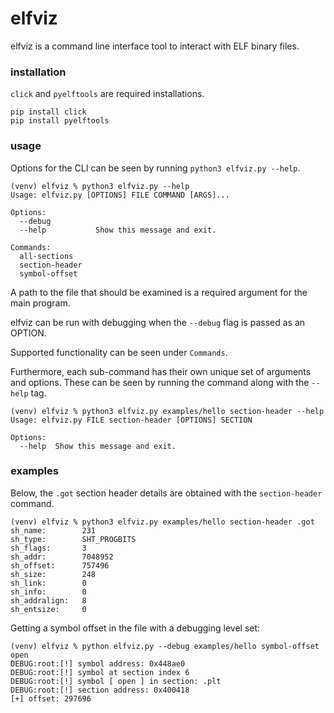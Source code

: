 # elfviz

elfviz is a command line interface tool to interact with ELF 
binary files.  

### installation

`click` and `pyelftools` are required installations.  

```
pip install click
pip install pyelftools
```

### usage

Options for the CLI can be seen by running `python3 elfviz.py --help`.  

```
(venv) elfviz % python3 elfviz.py --help
Usage: elfviz.py [OPTIONS] FILE COMMAND [ARGS]...

Options:
  --debug 
  --help           Show this message and exit.

Commands:
  all-sections
  section-header
  symbol-offset

```

A path to the file that should be examined is a required argument
for the main program.  

elfviz can be run with debugging when the `--debug` flag is passed as an OPTION.

Supported functionality can be seen under `Commands`. 

Furthermore, each sub-command has their own unique set of arguments and options.
These can be seen by running the command along with the `--help` tag.  

```
(venv) elfviz % python3 elfviz.py examples/hello section-header --help
Usage: elfviz.py FILE section-header [OPTIONS] SECTION

Options:
  --help  Show this message and exit.
```

### examples

Below, the `.got` section header details are obtained with the `section-header`
command.  

```
(venv) elfviz % python3 elfviz.py examples/hello section-header .got
sh_name:        231
sh_type:        SHT_PROGBITS
sh_flags:       3
sh_addr:        7048952
sh_offset:      757496
sh_size:        248
sh_link:        0
sh_info:        0
sh_addralign:   8
sh_entsize:     0
```

Getting a symbol offset in the file with a debugging level set:  

```
(venv) elfviz % python elfviz.py --debug examples/hello symbol-offset open
DEBUG:root:[!] symbol address: 0x448ae0
DEBUG:root:[!] symbol at section index 6
DEBUG:root:[!] symbol [ open ] in section: .plt
DEBUG:root:[!] section address: 0x400418
[+] offset: 297696
```

